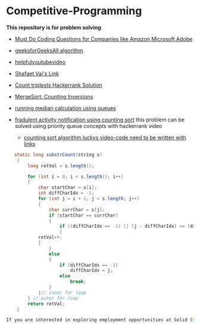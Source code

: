 # Competitive-Programming
__This repository is for problem solving__ 
- [Must Do Coding Questions for Companies like Amazon,Microsoft,Adobe](https://www.geeksforgeeks.org/must-do-coding-questions-for-companies-like-amazon-microsoft-adobe/#stack) 
- [geeksforGeeksAll algorithm](https://www.geeksforgeeks.org/fundamentals-of-algorithms/)
- [helpfulyoutubevideo](https://youtu.be/bVKHRtafgPc)

- [Shafaet Vai's Link](http://www.shafaetsplanet.com/)
- [Count triplests Hackerrank Solution](https://www.youtube.com/watch?v=tBFZMaWP0W8)
- [MergeSort: Counting Inversions](https://github.com/zunayeed/CompetitiveProgramming/blob/master/Merge%20Sort:Count%20Inversions.md)
- [running median calculation using queues](https://www.youtube.com/watch?v=VmogG01IjYc)
- [fradulent activity notification using counting sort](https://jjromi.github.io/2017/lucky_45/) this problem can be solved using priority queue concepts with hackerrank video
  - [counting sort algorithm luckys video-code need to be written with links](https://www.youtube.com/watch?v=pEJiGC-ObQE)
```java
   static long substrCount(string s)
    {
        long retVal = s.length();

        for (int i = 0; i < s.length(); i++)
        {
            char startChar = s[i];
            int diffCharIdx = -1;
            for (int j = i + 1; j < s.length; j++)
            {
                char currChar = s[j];
                if (startChar == currChar)
                {
                    if ((diffCharIdx == -1) || (j - diffCharIdx) == (diffCharIdx - i))
                    { 
			retVal++;
		    }
                }
                else
                {
                    if (diffCharIdx == -1)
                        diffCharIdx = j;
                    else
                        break;
                }
            }// inner for loop
        } // outer for loop
        return retVal;
    }

If you are interested in exploring employment opportunities at Solid State Cooling Systems, please contact us directly by calling 1-845-296-1300 or sending us an email at info1@sscooling.com.
```
